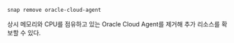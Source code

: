 ```sh
snap remove oracle-cloud-agent
```

상시 메모리와 CPU를 점유하고 있는 Oracle Cloud Agent를 제거해 추가 리소스를 확보할 수 있다.
